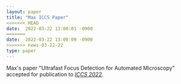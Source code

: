 ```yaml
---
layout: paper
title: "Max ICCS Paper"
<<<<<<< HEAD
date:  2022-03-22 13:00:01 -0900
=======
date:  2022-03-22 13:00:09 -0900
>>>>>>> news-03-22-22
type: paper
---
```

Max's paper "Ultrafast Focus Detection for Automated Microscopy" accepted for publication to [*ICCS 2022*](https://www.iccs-meeting.org/iccs2022/).
